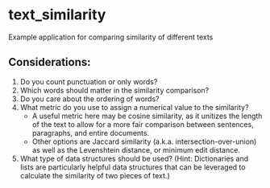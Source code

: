 # text_similarity
Example application for comparing similarity of different texts

## Considerations:
1. Do you count punctuation or only words?
1. Which words should matter in the similarity comparison?
1. Do you care about the ordering of words?
1. What metric do you use to assign a numerical value to the similarity?
    * A useful metric here may be cosine similarity, as it unitizes the length of the text to allow for a more fair comparison between sentences, paragraphs, and entire documents.
    * Other options are Jaccard similarity (a.k.a. intersection-over-union) as well as the Levenshtein distance, or minimum edit distance.
1. What type of data structures should be used? (Hint: Dictionaries and lists are particularly helpful data structures that can be leveraged to calculate the similarity of two pieces of text.)
